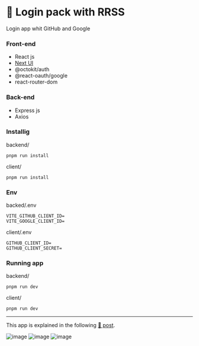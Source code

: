 # 👤 Login pack with RRSS

Login app whit GitHub and Google

### Front-end
* React js
* [Next UI](https://nextui.org/)
* @octokit/auth
* @react-oauth/google
* react-router-dom

### Back-end
* Express js
* Axios

### Installig
backend/
```
pnpm run install
```
client/
```
pnpm run install
```

### Env
backed/.env
```
VITE_GITHUB_CLIENT_ID=
VITE_GOOGLE_CLIENT_ID=
```
client/.env
```
GITHUB_CLIENT_ID=
GITHUB_CLIENT_SECRET=
```

### Running app
backend/
```
pnpm run dev
```
client/
```
pnpm run dev
```

<hr>

This app is explained in the following [📰 post]().

![image](https://user-images.githubusercontent.com/34925280/210888906-3d2938d6-a1b6-49d7-a8d1-016ded338bff.png)
![image](https://user-images.githubusercontent.com/34925280/210888968-feaa68ba-8696-4b34-acd1-286ed411a316.png)
![image](https://user-images.githubusercontent.com/34925280/210889040-2a969cee-2012-4076-9dce-771338e8f318.png)



